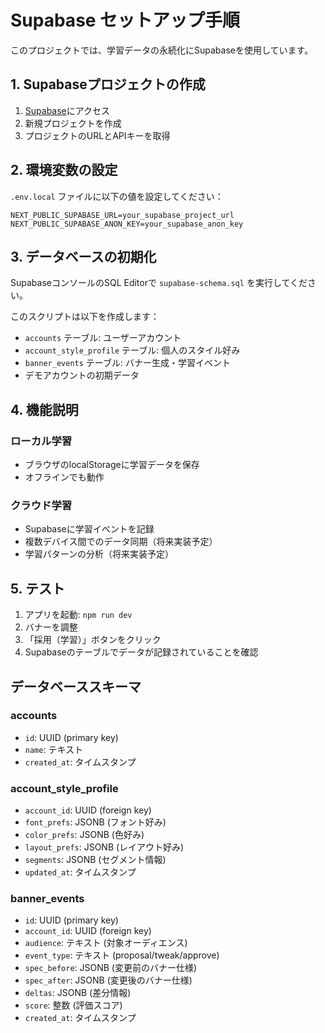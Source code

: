 # Supabase セットアップ手順

このプロジェクトでは、学習データの永続化にSupabaseを使用しています。

## 1. Supabaseプロジェクトの作成

1. [Supabase](https://supabase.com/)にアクセス
2. 新規プロジェクトを作成
3. プロジェクトのURLとAPIキーを取得

## 2. 環境変数の設定

`.env.local` ファイルに以下の値を設定してください：

```env
NEXT_PUBLIC_SUPABASE_URL=your_supabase_project_url
NEXT_PUBLIC_SUPABASE_ANON_KEY=your_supabase_anon_key
```

## 3. データベースの初期化

SupabaseコンソールのSQL Editorで `supabase-schema.sql` を実行してください。

このスクリプトは以下を作成します：
- `accounts` テーブル: ユーザーアカウント
- `account_style_profile` テーブル: 個人のスタイル好み
- `banner_events` テーブル: バナー生成・学習イベント
- デモアカウントの初期データ

## 4. 機能説明

### ローカル学習
- ブラウザのlocalStorageに学習データを保存
- オフラインでも動作

### クラウド学習
- Supabaseに学習イベントを記録
- 複数デバイス間でのデータ同期（将来実装予定）
- 学習パターンの分析（将来実装予定）

## 5. テスト

1. アプリを起動: `npm run dev`
2. バナーを調整
3. 「採用（学習）」ボタンをクリック
4. Supabaseのテーブルでデータが記録されていることを確認

## データベーススキーマ

### accounts
- `id`: UUID (primary key)
- `name`: テキスト
- `created_at`: タイムスタンプ

### account_style_profile
- `account_id`: UUID (foreign key)
- `font_prefs`: JSONB (フォント好み)
- `color_prefs`: JSONB (色好み)
- `layout_prefs`: JSONB (レイアウト好み)
- `segments`: JSONB (セグメント情報)
- `updated_at`: タイムスタンプ

### banner_events
- `id`: UUID (primary key)
- `account_id`: UUID (foreign key)
- `audience`: テキスト (対象オーディエンス)
- `event_type`: テキスト (proposal/tweak/approve)
- `spec_before`: JSONB (変更前のバナー仕様)
- `spec_after`: JSONB (変更後のバナー仕様)
- `deltas`: JSONB (差分情報)
- `score`: 整数 (評価スコア)
- `created_at`: タイムスタンプ
